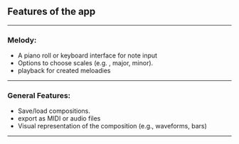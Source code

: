 ## Features of the app
---
### Melody:

- A piano roll or keyboard interface for note input
- Options to choose scales (e.g. , major, minor).
- playback for created meloadies

---

### General Features:
- Save/load compositions.
- export as MIDI or audio files
- Visual representation of the composition (e.g., waveforms, bars)

---

